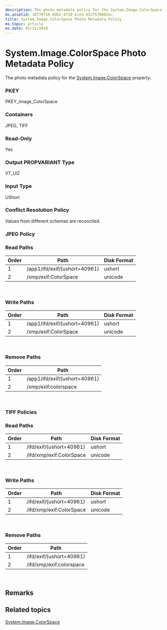 ```yaml
---
description: The photo metadata policy for the System.Image.ColorSpace property.
ms.assetid: 10770f16-8db2-4719-bce3-452f578002ec
title: System.Image.ColorSpace Photo Metadata Policy
ms.topic: article
ms.date: 05/31/2018
---
```


# System.Image.ColorSpace Photo Metadata Policy

The photo metadata policy for the [System.Image.ColorSpace](../properties/props-system-image-colorspace.md) property.

### PKEY

PKEY\_Image\_ColorSpace

### Containers

JPEG, TIFF

### Read-Only

Yes

### Output PROPVARIANT Type

VT\_UI2

### Input Type

UShort

### Conflict Resolution Policy

Values from different schemas are reconciled.

### JPEG Policy

### Read Paths



| Order | Path                          | Disk Format |
|-------|-------------------------------|-------------|
| 1     | /app1/ifd/exif/{ushort=40961} | ushort      |
| 2     | /xmp/exif:ColorSpace          | unicode     |



 

### Write Paths



| Order | Path                          | Disk Format |
|-------|-------------------------------|-------------|
| 1     | /app1/ifd/exif/{ushort=40961} | ushort      |
| 2     | /xmp/exif:ColorSpace          | unicode     |



 

### Remove Paths



| Order | Path                          |
|-------|-------------------------------|
| 1     | /app1/ifd/exif/{ushort=40961} |
| 2     | /xmp/exif:colorspace          |



 

### TIFF Policies

### Read Paths



| Order | Path                     | Disk Format |
|-------|--------------------------|-------------|
| 1     | /ifd/exif/{ushort=40961} | ushort      |
| 2     | /ifd/xmp/exif:ColorSpace | unicode     |



 

### Write Paths



| Order | Path                     | Disk Format |
|-------|--------------------------|-------------|
| 1     | /ifd/exif/{ushort=40961} | ushort      |
| 2     | /ifd/xmp/exif:ColorSpace | unicode     |



 

### Remove Paths



| Order | Path                     |
|-------|--------------------------|
| 1     | /ifd/exif/{ushort=40961} |
| 2     | /ifd/xmp/exif:colorspace |



 

## Remarks

## Related topics

<dl> <dt>

[System.Image.ColorSpace](../properties/props-system-image-colorspace.md)
</dt> </dl>

 

 
